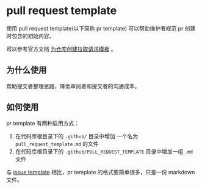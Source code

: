 # pull request template

使用 pull request template(以下简称 pr template) 可以帮助维护者规范 pr 创建时包含的初始内容。

可以参考官方文档 [为仓库创建拉取请求模板](https://docs.github.com/cn/communities/using-templates-to-encourage-useful-issues-and-pull-requests/creating-a-pull-request-template-for-your-repository) 。



## 为什么使用

帮助提交者整理思路，降低审阅者和提交者的沟通成本。



## 如何使用

pr template 有两种启用方式：

1. 在代码库根目录下的 `.github/` 目录中增加 一个名为 `pull_request_template.md` 的文件
2. 在代码库根目录下的 `.github/PULL_REQUEST_TEMPLATE` 目录中增加一组 `.md` 文件

与 [issue template](./issue-template.md) 相比，pr template 的格式要简单很多，只是一份 markdown 文件。

